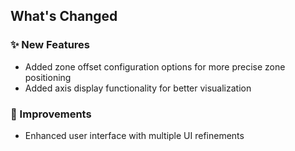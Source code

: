 ## What's Changed

### ✨ New Features
- Added zone offset configuration options for more precise zone positioning
- Added axis display functionality for better visualization

### 🔧 Improvements
- Enhanced user interface with multiple UI refinements
